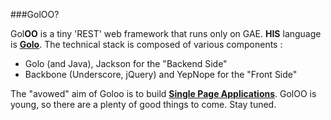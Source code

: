 ###GolOO?

Gol**OO** is a tiny 'REST' web framework that runs only on GAE. **HIS** language is **[Golo](http://golo-lang.org/)**. The technical stack is composed of various components :

- Golo (and Java), Jackson for the "Backend Side"
- Backbone (Underscore, jQuery) and YepNope for the "Front Side"

The "avowed" aim of Goloo is to build **[Single Page Applications](http://en.wikipedia.org/wiki/Single-page_application)**. GolOO is young, so there are a plenty of good things to come. Stay tuned.

